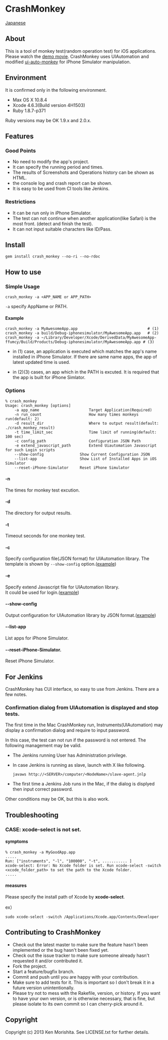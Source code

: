 CrashMonkey
===========
[Japanese](README_jp.md)

About
----

This is a tool of monkey test(random operation test) for iOS applications.
Please watch the [demo movie](http://youtu.be/y5PZGVbLHtI).
CrashMonkey uses UIAutomation and modified [ui-auto-monkey](https://github.com/jonathanpenn/ui-auto-monkey) for iPhone Simulator manipulation.


Environment
-------

It is confirmed only in the following environment.

* Max OS X 10.8.4
* Xcode 4.6.3(Build version 4H1503)
* Ruby 1.8.7-p371

Ruby versions may be OK 1.9.x and 2.0.x.

Features
---------

### Good Points

* No need to modify the app's project.
* It can specify the running period and times.
* The results of Screenshots and Operations history can be shown as HTML.
* the console log and crash report can be shown.
* It is easy to be used from CI tools like Jenkins.

### Restrictions

* It can be run only in iPhone Simulator.
* The test can not continue when another application(like Safari) is the most front. (detect and finish the test).
* It can not input suitable characters like ID/Pass.


Install
--------

```
gem install crash_monkey --no-ri --no-rdoc
```

How to use
------

### Simple Usage

```
crash_monkey -a <APP_NAME or APP_PATH>
```

`-a` specify AppName or PATH.


#### Example

```
crash_monkey -a MyAwesomeApp.app                               # (1)
crash_monkey -a build/Debug-iphonesimulator/MyAwesomeApp.app   # (2)
crash_monkey -a ~/Library/Developer/Xcode/DerivedData/MyAwesomeApp-ffumcy/Build/Products/Debug-iphonesimulator/MyAwesomeApp.app # (3)
```

* in (1) case, an application is executed which matches the app's name installed in iPhone Simulator. If there are same name apps, the app of latest updated time is used.

* in (2)(3) cases, an app which in the PATH is excuted. It is required that the app is built for iPhone Simlator.
 


### Options

```
% crash_monkey
Usage: crash_monkey [options]
    -a app_name                      Target Application(Required)
    -n run_count                     How many times monkeys run(default: 2)
    -d result_dir                    Where to output result(default: ./crash_monkey_result)
    -t time_limit_sec                Time limit of running(default: 100 sec)
    -c config_path                   Configuration JSON Path
    -e extend_javascript_path        Extend Uiautomation Javascript for such Login scripts
    --show-config                Show Current Configuration JSON
    --list-app                   Show List of Installed Apps in iOS Simulator
    --reset-iPhone-Simulator     Reset iPhone Simulator
```


#### -n
The times for monkey test excution.

#### -d
The directory for output results.

#### -t
Timeout seconds for one monkey test.

#### -c
Specify configuration file(JSON format) for UIAutomation library.
The template is shown by `--show-config` option.([example](https://github.com/mokemokechicken/CrashMonkey/blob/master/example_config.js))

#### -e
Specify extend Javascript file for UIAutomation library.    
It could be used for login.([example](https://gist.github.com/jollychang/8972186))

#### --show-config
Output configuration for UIAutomation library by JSON format.([example](https://github.com/mokemokechicken/CrashMonkey/blob/master/example_config.js))

#### --list-app
List apps for iPhone Simulator.

#### --reset-iPhone-Simulator.
Reset iPhone Simulator.


For Jenkins
--------------

CrashMonkey has CUI interface, so easy to use from Jenkins.
There are a few notes.

### Confirmation dialog from UIAutomation is displayed and stop tests.

The first time in the Mac CrashMonkey run, Instruments(UIAutomation) may display a confirmation dialog and require to input password.

In this case, the test can not run if the password is not entered. The following management may be valid.


* The Jenkins running User has Administration privilege.
* In case Jenkins is running as slave, launch with X like following.

	```
	javaws http://<SERVER>/computer/<NodeName>/slave-agent.jnlp
	```

* The first time a Jenkins Job runs in the Mac, if the dialog is displyed then input correct password.

Other conditions may be OK, but this is also work.


Troubleshooting
-------------------

### CASE: xcode-select is not set.


#### symptoms

```
% crash_monkey -a MyGoodApp.app
.....
Run: ["instruments", "-l", "100000", "-t", ........... ]
xcode-select: Error: No Xcode folder is set. Run xcode-select -switch <xcode_folder_path> to set the path to the Xcode folder.
.....
```

#### measures

Please specify the install path of Xcode by **xcode-select**.

ex）

```
sudo xcode-select -switch /Applications/Xcode.app/Contents/Developer
```



Contributing to CrashMonkey
---------------------
 
* Check out the latest master to make sure the feature hasn't been implemented or the bug hasn't been fixed yet.
* Check out the issue tracker to make sure someone already hasn't requested it and/or contributed it.
* Fork the project.
* Start a feature/bugfix branch.
* Commit and push until you are happy with your contribution.
* Make sure to add tests for it. This is important so I don't break it in a future version unintentionally.
* Please try not to mess with the Rakefile, version, or history. If you want to have your own version, or is otherwise necessary, that is fine, but please isolate to its own commit so I can cherry-pick around it.

Copyright
----------

Copyright (c) 2013 Ken Morishita. See LICENSE.txt for
further details.

